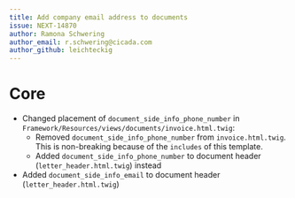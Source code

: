 ```yaml
---
title: Add company email address to documents
issue: NEXT-14870
author: Ramona Schwering
author_email: r.schwering@cicada.com 
author_github: leichteckig
---
```

# Core
* Changed placement of `document_side_info_phone_number` in `Framework/Resources/views/documents/invoice.html.twig`: 
  * Removed `document_side_info_phone_number` from `invoice.html.twig`. This is non-breaking because of the `includes` of this template.
  * Added `document_side_info_phone_number` to document header (`letter_header.html.twig`) instead
* Added `document_side_info_email` to document header (`letter_header.html.twig`)
